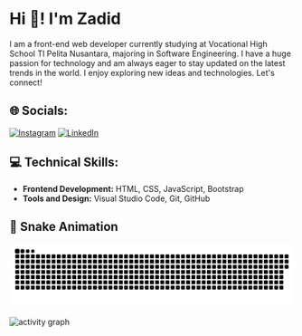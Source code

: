 <p align="left"> <img src="https://komarev.com/ghpvc/?username=zadid15&label=Profile%20views&color=0e75b6&style=flat" alt="" /> </p>

# Hi 👋! I'm Zadid

I am a front-end web developer currently studying at Vocational High School TI Pelita Nusantara, majoring in Software Engineering. I have a huge passion for technology and am always eager to stay updated on the latest trends in the world. I enjoy exploring new ideas and technologies. Let's connect!

## 🌐 Socials:
[![Instagram](https://img.shields.io/badge/Instagram-%23E4405F.svg?logo=Instagram&logoColor=white)](https://instagram.com/your_instagram_handle) 
[![LinkedIn](https://img.shields.io/badge/LinkedIn-%230077B5.svg?logo=linkedin&logoColor=white)](https://www.linkedin.com/in/your_linkedin_profile) 
 
## 💻 Technical Skills:
- **Frontend Development:** HTML, CSS, JavaScript, Bootstrap
- **Tools and Design:** Visual Studio Code, Git, GitHub

## 🐍 Snake Animation
<div align="center">
  <picture>
    <source media="(prefers-color-scheme: dark)" srcset="https://github.com/zadid15/zadid15/blob/main/github-contribution-grid-snake-dark.svg" />
    <source media="(prefers-color-scheme: light), (prefers-color-scheme: no-preference)" srcset="https://github.com/zadid15/zadid15/blob/main/github-contribution-grid-snake.svg" />
    <img src="https://github.com/zadid15/zadid15/blob/main/github-contribution-grid-snake.svg" alt="github-snake" />
  </picture>
</div>
<br>

<div align="left">
  <img src="https://github-readme-activity-graph.vercel.app/graph?username=zadid15&theme=github-compact&radius=16" height="auto" alt="activity graph"/>
</div>
